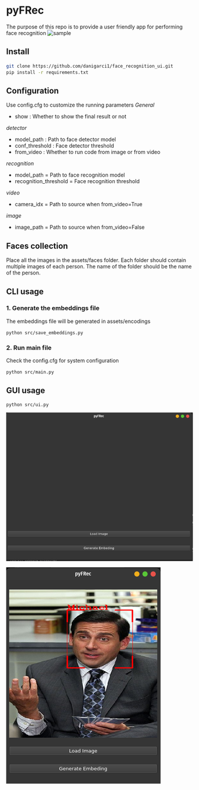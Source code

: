 # pyFRec
The purpose of this repo is to provide a user friendly app for performing face recognition
![sample](assets/resources/sample.gif)

## Install 


```bash
git clone https://github.com/danigarci1/face_recognition_ui.git
pip install -r requirements.txt

```

## Configuration

Use config.cfg to customize the running parameters
*General*
 - show : Whether to show the final result or not

*detector*
 - model_path : Path to face detector model
 - conf_threshold : Face detector threshold
 - from_video : Whether to run code from image or from video

*recognition*
 - model_path = Path to face recognition model
 - recognition_threshold = Face recognition threshold

*video*
 - camera_idx = Path to source when from_video=True

*image*
 - image_path = Path to source when from_video=False

## Faces collection
Place all the images in the assets/faces folder. Each folder should contain multiple images of each person. The name of the folder should be the name of the person.

## CLI usage

### 1. Generate the embeddings file
The embeddings file will be generated in assets/encodings

```
python src/save_embeddings.py
```

### 2. Run main file
Check the config.cfg for system configuration

```
python src/main.py
```


## GUI usage

```
python src/ui.py
```
![main_view](assets/resources/main_view.png)

![michaelDet](assets/resources/michaelDet.png)

